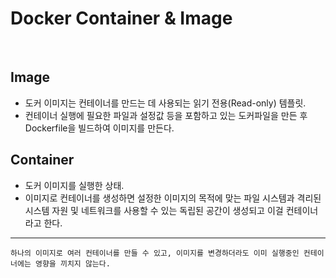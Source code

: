 # Docker Container & Image

</br>

## Image

- 도커 이미지는 컨테이너를 만드는 데 사용되는 읽기 전용(Read-only) 템플릿.
- 컨테이너 실행에 필요한 파일과 설정값 등을 포함하고 있는 도커파일을 만든 후 Dockerfile을 빌드하여 이미지를 만든다.

## Container

- 도커 이미지를 실행한 상태.
- 이미지로 컨테이너를 생성하면 설정한 이미지의 목적에 맞는 파일 시스템과 격리된 시스템 자원 및
  네트워크를 사용할 수 있는 독립된 공간이 생성되고 이걸 컨테이너라고 한다.

---

```
하나의 이미지로 여러 컨테이너를 만들 수 있고, 이미지를 변경하더라도 이미 실행중인 컨테이너에는 영향을 끼치지 않는다.
```
